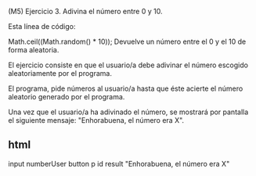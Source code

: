 (M5) Ejercicio 3. Adivina el número entre 0 y 10.

Esta línea de código:

Math.ceil((Math.random() * 10));
Devuelve un número entre el 0 y el 10 de forma aleatoria.

El ejercicio consiste en que el usuario/a debe adivinar el número escogido aleatoriamente por el programa.

El programa, pide números al usuario/a hasta que éste acierte el número aleatorio generado por el programa.

Una vez que el usuario/a ha adivinado el número, se mostrará por pantalla el siguiente mensaje: "Enhorabuena, el número era X".

## html
 input numberUser
 button
 p id result "Enhorabuena, el número era X"
